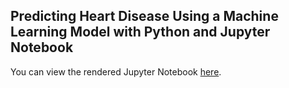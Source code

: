 ## Predicting Heart Disease Using a Machine Learning Model with Python and Jupyter Notebook

You can view the rendered Jupyter Notebook [here]().
